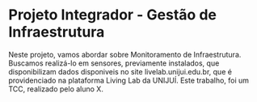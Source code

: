 # Projeto Integrador - Gestão de Infraestrutura
Neste projeto, vamos abordar sobre Monitoramento de Infraestrutura. Buscamos realizá-lo em sensores, previamente instalados, que disponibilizam dados disponiveis no site livelab.unijui.edu.br, que é providenciado na plataforma Living Lab da UNIJUÍ. Este trabalho, foi um TCC, realizado pelo aluno X.
